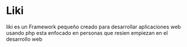 # Liki

liki es un Framework pequeño creado para desarrollar aplicaciones web usando php esta enfocado en personas que resien empiezan en el desarrollo web 


